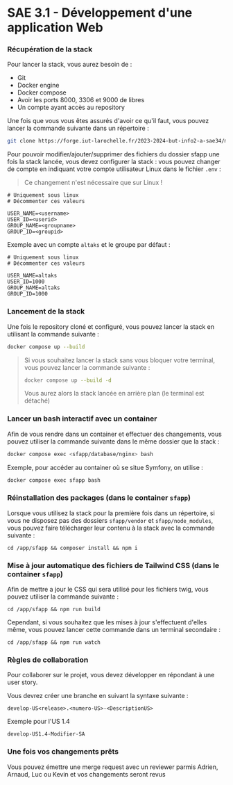 # SAE 3.1 - Développement d'une application Web

### Récupération de la stack

Pour lancer la stack, vous aurez besoin de :

- Git
- Docker engine
- Docker compose
- Avoir les ports 8000, 3306 et 9000 de libres
- Un compte ayant accès au repository

Une fois que vous vous êtes assurés d'avoir ce qu'il faut, vous pouvez lancer la commande suivante dans un répertoire :

```bash
git clone https://forge.iut-larochelle.fr/2023-2024-but-info2-a-sae34/m2/m23/but-info2-a-sae3-docker-stack.git
```

Pour pouvoir modifier/ajouter/supprimer des fichiers du dossier sfapp une fois la stack lancée, vous devez configurer la stack : vous pouvez changer de compte en indiquant votre compte utilisateur Linux dans le fichier `.env` :

> Ce changement n'est nécessaire que sur Linux !

```env
# Uniquement sous linux
# Décommenter ces valeurs

USER_NAME=<username>
USER_ID=<userid>
GROUP_NAME=<groupname>
GROUP_ID=<groupid>
```

Exemple avec un compte `altaks` et le groupe par défaut : 

```env
# Uniquement sous linux
# Décommenter ces valeurs

USER_NAME=altaks
USER_ID=1000
GROUP_NAME=altaks
GROUP_ID=1000
```

### Lancement de la stack

Une fois le repository cloné et configuré, vous pouvez lancer la stack en utilisant la commande suivante :

```bash
docker compose up --build
```

> Si vous souhaitez lancer la stack sans vous bloquer votre terminal, vous pouvez lancer la commande suivante :
> ```bash
> docker compose up --build -d
> ```
> Vous aurez alors la stack lancée en arrière plan (le terminal est détaché)

### Lancer un bash interactif avec un container

Afin de vous rendre dans un container et effectuer des changements, vous pouvez utiliser la commande suivante dans le même dossier que la stack :

```bash
docker compose exec <sfapp/database/nginx> bash
```

Exemple, pour accéder au container où se situe Symfony, on utilise : 

```bash
docker compose exec sfapp bash
```

### Réinstallation des packages (dans le container `sfapp`)

Lorsque vous utilisez la stack pour la première fois dans un répertoire, si vous ne disposez pas des dossiers `sfapp/vendor` et `sfapp/node_modules`, vous pouvez faire télécharger leur contenu à la stack avec la commande suivante :

```shell
cd /app/sfapp && composer install && npm i
```

### Mise à jour automatique des fichiers de Tailwind CSS (dans le container `sfapp`)

Afin de mettre a jour le CSS qui sera utilisé pour les fichiers twig, vous pouvez utiliser la commande suivante : 

```shell
cd /app/sfapp && npm run build
```

Cependant, si vous souhaitez que les mises à jour s'effectuent d'elles même, vous pouvez lancer cette commande dans un terminal secondaire : 

```shell
cd /app/sfapp && npm run watch
```

### Règles de collaboration

Pour collaborer sur le projet, vous devez développer en répondant à une user story.

Vous devrez créer une branche en suivant la syntaxe suivante : 

```
develop-US<release>.<numero-US>-<DescriptionUS>
```

Exemple pour l'US 1.4

```
develop-US1.4-Modifier-SA
```

### Une fois vos changements prêts

Vous pouvez émettre une merge request avec un reviewer parmis Adrien, Arnaud, Luc ou Kevin et vos changements seront revus